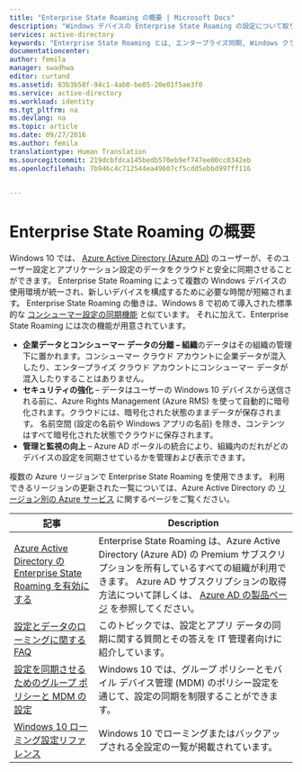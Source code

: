 ```yaml
---
title: "Enterprise State Roaming の概要 | Microsoft Docs"
description: "Windows デバイスの Enterprise State Roaming の設定について取り上げます。 Enterprise State Roaming によって複数の Windows デバイスの使用環境が統一され、新しいデバイスを構成するために必要な時間が短縮されます。"
services: active-directory
keywords: "Enterprise State Roaming とは, エンタープライズ同期, Windows クラウド"
documentationcenter: 
author: femila
manager: swadhwa
editor: curtand
ms.assetid: 83b3b58f-94c1-4ab0-be05-20e01f5ae3f0
ms.service: active-directory
ms.workload: identity
ms.tgt_pltfrm: na
ms.devlang: na
ms.topic: article
ms.date: 09/27/2016
ms.author: femila
translationtype: Human Translation
ms.sourcegitcommit: 219dcbfdca145bedb570eb9ef747ee00cc0342eb
ms.openlocfilehash: 7b946c4c712544ea49607cf5cdd5ebbd997ff116


---
```

# <a name="enterprise-state-roaming-overview"></a>Enterprise State Roaming の概要
Windows 10 では、 [Azure Active Directory (Azure AD)](active-directory-whatis.md) のユーザーが、そのユーザー設定とアプリケーション設定のデータをクラウドと安全に同期させることができます。 Enterprise State Roaming によって複数の Windows デバイスの使用環境が統一され、新しいデバイスを構成するために必要な時間が短縮されます。 Enterprise State Roaming の働きは、Windows 8 で初めて導入された標準的な [コンシューマー設定の同期機能](http://windows.microsoft.com/en-US/windows-8/sync-settings-pcs) と似ています。 それに加えて、Enterprise State Roaming には次の機能が用意されています。

* **企業データとコンシューマー データの分離 – 組織**のデータはその組織の管理下に置かれます。コンシューマー クラウド アカウントに企業データが混入したり、エンタープライズ クラウド アカウントにコンシューマー データが混入したりすることはありません。
* **セキュリティの強化** – データはユーザーの Windows 10 デバイスから送信される前に、Azure Rights Management (Azure RMS) を使って自動的に暗号化されます。クラウドには、暗号化された状態のままデータが保存されます。 名前空間 (設定の名前や Windows アプリの名前) を除き、コンテンツはすべて暗号化された状態でクラウドに保存されます。  
* **管理と監視の向上** – Azure AD ポータルの統合により、組織内のだれがどのデバイスの設定を同期させているかを管理および表示できます。 

複数の Azure リージョンで Enterprise State Roaming を使用できます。 利用できるリージョンの更新された一覧については、Azure Active Directory の [リージョン別の Azure サービス](https://azure.microsoft.com/regions/#services) に関するページをご覧ください。

| 記事 | Description |
| --- | --- |
| [Azure Active Directory の Enterprise State Roaming を有効にする](active-directory-windows-enterprise-state-roaming-enable.md) |Enterprise State Roaming は、Azure Active Directory (Azure AD) の Premium サブスクリプションを所有しているすべての組織が利用できます。 Azure AD サブスクリプションの取得方法について詳しくは、 [Azure AD の製品ページ](https://azure.microsoft.com/services/active-directory) を参照してください。 |
| [設定とデータのローミングに関する FAQ](active-directory-windows-enterprise-state-roaming-faqs.md) |このトピックでは、設定とアプリ データの同期に関する質問とその答えを IT 管理者向けに紹介しています。 |
| [設定を同期させるためのグループ ポリシーと MDM の設定](active-directory-windows-enterprise-state-roaming-group-policy-settings.md) |Windows 10 では、グループ ポリシーとモバイル デバイス管理 (MDM) のポリシー設定を通じて、設定の同期を制限することができます。 |
| [Windows 10 ローミング設定リファレンス](active-directory-windows-enterprise-state-roaming-windows-settings-reference.md) |Windows 10 でローミングまたはバックアップされる全設定の一覧が掲載されています。 |




<!--HONumber=Nov16_HO3-->


